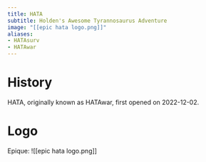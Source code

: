 ```yaml
---
title: HATA
subtitle: Holden's Awesome Tyrannosaurus Adventure
image: "[[epic hata logo.png]]"
aliases:
- HATAsurv
- HATAwar
---
```


# History
HATA, originally known as HATAwar, first opened on 2022-12-02.

# Logo

Epique: 
![[epic hata logo.png]]
